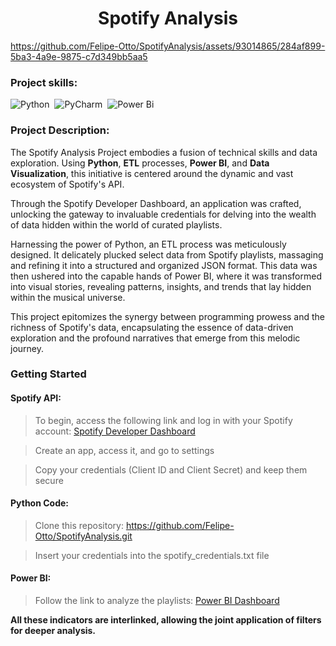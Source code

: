 <div align="center">
  <h1>Spotify Analysis</h1>
</div>

https://github.com/Felipe-Otto/SpotifyAnalysis/assets/93014865/284af899-5ba3-4a9e-9875-c7d349bb5aa5


 ### Project skills:

![Python](https://img.shields.io/badge/-python-0D1117?style=for-the-badge&logo=python&labelColor=0D1117&logoColor=84A172)&nbsp;
![PyCharm](https://img.shields.io/badge/pycharm-0D1117?style=for-the-badge&logo=pycharm&labelColor=0D1117&logoColor=84A172)&nbsp;
![Power Bi](https://img.shields.io/badge/power_bi-0D1117?style=for-the-badge&logo=powerbi&labelColor=0D1117&logoColor=84A172)&nbsp;

 ### Project Description:
The Spotify Analysis Project embodies a fusion of technical skills and data exploration. Using **Python**, **ETL** processes, **Power BI**, and **Data Visualization**, this initiative is centered around the dynamic and vast ecosystem of Spotify's API.

Through the Spotify Developer Dashboard, an application was crafted, unlocking the gateway to invaluable credentials for delving into the wealth of data hidden within the world of curated playlists.

Harnessing the power of Python, an ETL process was meticulously designed. It delicately plucked select data from Spotify playlists, massaging and refining it into a structured and organized JSON format. This data was then ushered into the capable hands of Power BI, where it was transformed into visual stories, revealing patterns, insights, and trends that lay hidden within the musical universe.

This project epitomizes the synergy between programming prowess and the richness of Spotify's data, encapsulating the essence of data-driven exploration and the profound narratives that emerge from this melodic journey.


### Getting Started
#### Spotify API:

>  To begin, access the following link and log in with your Spotify account:
    <a href="https://developer.spotify.com/dashboard" target="_blank">Spotify Developer Dashboard</a>

>    Create an app, access it, and go to settings

>    Copy your credentials (Client ID and Client Secret) and keep them secure

#### Python Code:

> Clone this repository: https://github.com/Felipe-Otto/SpotifyAnalysis.git

> Insert your credentials into the spotify_credentials.txt file

#### Power BI:

> Follow the link to analyze the playlists:
<a href="https://app.powerbi.com/view?r=eyJrIjoiNTQ2ZWYwODQtZjA3Ni00ZmEwLTgxYjktNGYxMjYwZTQzYTcyIiwidCI6IjExZGJiZmUyLTg5YjgtNDU0OS1iZTEwLWNlYzM2NGU1OTU1MSIsImMiOjR9" target="_blank">Power BI Dashboard</a>


**All these indicators are interlinked, allowing the joint application of filters for deeper analysis.**
